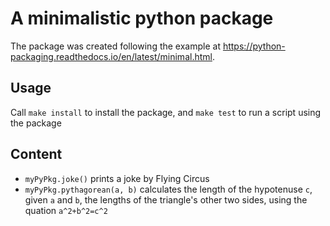 # A minimalistic python package

The package was created following the example at https://python-packaging.readthedocs.io/en/latest/minimal.html.

## Usage

Call `make install` to install the package, and `make test` to run a script using the package

## Content

* `myPyPkg.joke()` prints a joke by Flying Circus
* `myPyPkg.pythagorean(a, b)` calculates the length of the hypotenuse `c`, given `a` and `b`, the lengths of the triangle's other two sides, using the quation `a^2+b^2=c^2`


